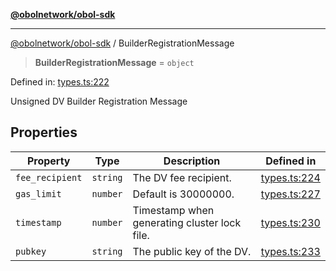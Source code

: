 [**@obolnetwork/obol-sdk**](../index.md)

***

[@obolnetwork/obol-sdk](../index.md) / BuilderRegistrationMessage

> **BuilderRegistrationMessage** = `object`

Defined in: [types.ts:222](https://github.com/ObolNetwork/obol-sdk/blob/d77f4594233f658ddb52882926187420144e316d/src/types.ts#L222)

Unsigned DV Builder Registration Message

## Properties

| Property | Type | Description | Defined in |
| ------ | ------ | ------ | ------ |
| <a id="fee_recipient"></a> `fee_recipient` | `string` | The DV fee recipient. | [types.ts:224](https://github.com/ObolNetwork/obol-sdk/blob/d77f4594233f658ddb52882926187420144e316d/src/types.ts#L224) |
| <a id="gas_limit"></a> `gas_limit` | `number` | Default is 30000000. | [types.ts:227](https://github.com/ObolNetwork/obol-sdk/blob/d77f4594233f658ddb52882926187420144e316d/src/types.ts#L227) |
| <a id="timestamp"></a> `timestamp` | `number` | Timestamp when generating cluster lock file. | [types.ts:230](https://github.com/ObolNetwork/obol-sdk/blob/d77f4594233f658ddb52882926187420144e316d/src/types.ts#L230) |
| <a id="pubkey"></a> `pubkey` | `string` | The public key of the DV. | [types.ts:233](https://github.com/ObolNetwork/obol-sdk/blob/d77f4594233f658ddb52882926187420144e316d/src/types.ts#L233) |
